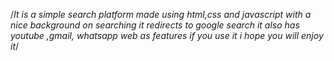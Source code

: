/*It is a simple search platform made using html,css and javascript  with a nice background on searching it redirects to google search it also has youtube ,gmail, whatsapp web as features if you use it i hope you will enjoy it*/
